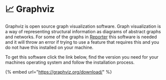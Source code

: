 # 📈 Graphviz

Graphviz is open source graph visualization software. Graph visualization is a way of representing structural information as diagrams of abstract graphs and networks. For some of the graphs in [Reporter](../) this software is needed and it will throw an error if trying to use a feature that requires this and you do not have this installed on your machine.&#x20;

To get this software click the link below, find the version you need for your machines operating system and follow the installation process.

{% embed url="https://graphviz.org/download/" %}
